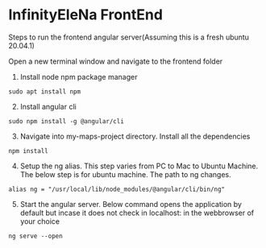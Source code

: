 # InfinityEleNa FrontEnd

Steps to run the frontend angular server(Assuming this is a fresh ubuntu 20.04.1)

Open a new terminal window and navigate to the frontend folder


1. Install node npm package manager
```
sudo apt install npm
```

2. Install angular cli
```
sudo npm install -g @angular/cli
```

3. Navigate into my-maps-project directory. Install all the dependencies
```
npm install
```

4. Setup the ng alias. This step varies from PC to Mac to Ubuntu Machine. The below step is for ubuntu machine. The path to ng changes.
```
alias ng = "/usr/local/lib/node_modules/@angular/cli/bin/ng"
```

5. Start the angular server. Below command opens the application by default but incase it does not check in localhost: in the webbrowser of your choice
```
ng serve --open
```